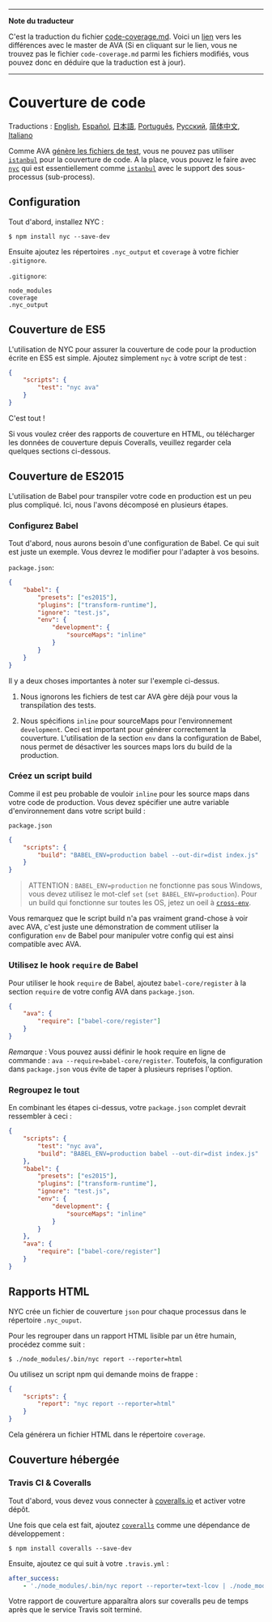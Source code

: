 ___
**Note du traducteur**

C'est la traduction du fichier [code-coverage.md](https://github.com/sindresorhus/ava/blob/master/docs/recipes/code-coverage.md). Voici un [lien](https://github.com/sindresorhus/ava/compare/349ee8177ae791362976be6b83690e1519ef64dc...master#diff-b3aa0c81a407f54f636a1cf5a619a4a6) vers les différences avec le master de AVA (Si en cliquant sur le lien, vous ne trouvez pas le fichier `code-coverage.md` parmi les fichiers modifiés, vous pouvez donc en déduire que la traduction est à jour).
___
# Couverture de code

Traductions : [English](https://github.com/sindresorhus/ava/blob/master/docs/recipes/code-coverage.md), [Español](https://github.com/sindresorhus/ava-docs/blob/master/es_ES/docs/recipes/code-coverage.md),  [日本語](https://github.com/sindresorhus/ava-docs/blob/master/ja_JP/docs/recipes/code-coverage.md), [Português](https://github.com/sindresorhus/ava-docs/blob/master/pt_BR/docs/recipes/code-coverage.md), [Русский](https://github.com/sindresorhus/ava-docs/blob/master/ru_RU/docs/recipes/code-coverage.md), [简体中文](https://github.com/sindresorhus/ava-docs/blob/master/zh_CN/docs/recipes/code-coverage.md), [Italiano](https://github.com/sindresorhus/ava-docs/blob/master/it_IT/recipes/code-coverage.md)

Comme AVA [génère les fichiers de test][process-isolation], vous ne pouvez pas utiliser [`istanbul`] pour la couverture de code. A la place, vous pouvez le faire avec [`nyc`] qui est essentiellement comme [`istanbul`] avec le support des sous-processus (sub-process).

## Configuration

Tout d'abord, installez NYC :

```
$ npm install nyc --save-dev
```

Ensuite ajoutez les répertoires `.nyc_output` et `coverage` à votre fichier `.gitignore`.

`.gitignore`:

```
node_modules
coverage
.nyc_output
```

## Couverture de ES5

L'utilisation de NYC pour assurer la couverture de code pour la production écrite en ES5 est simple. Ajoutez simplement `nyc` à votre script de test :

```json
{
	"scripts": {
		"test": "nyc ava"
	}
}
```

C'est tout !

Si vous voulez créer des rapports de couverture en HTML, ou télécharger les données de couverture depuis Coveralls, veuillez regarder cela quelques sections ci-dessous.

## Couverture de ES2015

L'utilisation de Babel pour transpiler votre code en production est un peu plus compliqué. Ici, nous l'avons décomposé en plusieurs étapes.

### Configurez Babel

Tout d'abord, nous aurons besoin d'une configuration de Babel. Ce qui suit est juste un exemple. Vous devrez le modifier pour l'adapter à vos besoins.

`package.json`:
```json
{
	"babel": {
		"presets": ["es2015"],
		"plugins": ["transform-runtime"],
		"ignore": "test.js",
		"env": {
			"development": {
				"sourceMaps": "inline"
			}
		}
	}
}
```

Il y a deux choses importantes à noter sur l'exemple ci-dessus.

1. Nous ignorons les fichiers de test car AVA gère déjà pour vous la transpilation des tests.

2. Nous spécifions `inline` pour sourceMaps pour l'environnement `development`. Ceci est important pour générer correctement la couverture. L'utilisation de la section `env` dans la configuration de Babel, nous permet de désactiver les sources maps lors du build de la production.


### Créez un script build

Comme il est peu probable de vouloir `inline` pour les source maps dans votre code de production. Vous devez spécifier une autre variable d'environnement dans votre script build :

`package.json`

```json
{
	"scripts": {
		"build": "BABEL_ENV=production babel --out-dir=dist index.js"
	}
}
```

> ATTENTION : `BABEL_ENV=production` ne fonctionne pas sous Windows, vous devez utilisez le mot-clef `set` (`set BABEL_ENV=production`).  Pour un build qui fonctionne sur toutes les OS, jetez un oeil à [`cross-env`].

Vous remarquez que le script build n'a pas vraiment grand-chose à voir avec AVA, c'est juste une démonstration de comment utiliser la configuration `env` de Babel pour manipuler votre config qui est ainsi compatible avec AVA.

### Utilisez le hook `require` de Babel

Pour utiliser le hook `require` de Babel, ajoutez `babel-core/register` à la section `require` de votre config AVA dans `package.json`.

```json
{
	"ava": {
		"require": ["babel-core/register"]
	}
}
```

*Remarque* : Vous pouvez aussi définir le hook require en ligne de commande : `ava --require=babel-core/register`. Toutefois, la configuration dans `package.json` vous évite de taper à plusieurs reprises l'option.

### Regroupez le tout

En combinant les étapes ci-dessus, votre `package.json` complet devrait ressembler à ceci :

```json
{
	"scripts": {
		"test": "nyc ava",
		"build": "BABEL_ENV=production babel --out-dir=dist index.js"
	},
	"babel": {
		"presets": ["es2015"],
		"plugins": ["transform-runtime"],
		"ignore": "test.js",
		"env": {
			"development": {
				"sourceMaps": "inline"
			}
		}
	},
	"ava": {
		"require": ["babel-core/register"]
	}
}
```


## Rapports HTML

NYC crée un fichier de couverture `json` pour chaque processus dans le répertoire `.nyc_ouput`.

Pour les regrouper dans un rapport HTML lisible par un être humain, procédez comme suit :

```
$ ./node_modules/.bin/nyc report --reporter=html
```

Ou utilisez un script npm qui demande moins de frappe :

```json
{
	"scripts": {
		"report": "nyc report --reporter=html"
	}
}
```

Cela générera un fichier HTML dans le répertoire `coverage`.


## Couverture hébergée

### Travis CI & Coveralls

Tout d'abord, vous devez vous connecter à [coveralls.io] et activer votre dépôt.

Une fois que cela est fait, ajoutez [`coveralls`] comme une dépendance de développement :

```
$ npm install coveralls --save-dev
```

Ensuite, ajoutez ce qui suit à votre `.travis.yml` :

```yaml
after_success:
	- './node_modules/.bin/nyc report --reporter=text-lcov | ./node_modules/.bin/coveralls'
```

Votre rapport de couverture apparaîtra alors sur coveralls peu de temps après que le service Travis soit terminé.

[`babel`]:      https://github.com/babel/babel
[coveralls.io]: https://coveralls.io
[`coveralls`]:  https://github.com/nickmerwin/node-coveralls
[`cross-env`]:  https://github.com/kentcdodds/cross-env
[process-isolation]: https://github.com/sindresorhus/ava-docs/blob/master/fr_FR/readme.md#isolement-du-processus
[`istanbul`]:   https://github.com/gotwarlost/istanbul
[`nyc`]:        https://github.com/bcoe/nyc
